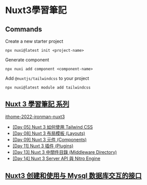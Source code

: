 # Nuxt3學習筆記
## Commands
Create a new starter project
```
npx nuxi@latest init <project-name>
```
Generate component
```
npx nuxi add component <component-name>
```
Add `@nuxtjs/tailwindcss` to your project
```
npx nuxi@latest module add tailwindcss
```
## [Nuxt 3 學習筆記 系列](https://ithelp.ithome.com.tw/users/20152617/ironman/5934)
[ithome-2022-ironman-nuxt3](https://github.com/ryanchien8125/ithome-2022-ironman-nuxt3/tree/day08/nuxt-app-layouts-demo)
- [[Day 05] Nuxt 3 如何使用 Tailwind CSS](https://ithelp.ithome.com.tw/articles/10294705)
- [[Day 08] Nuxt 3 布局模板 (Layouts)](https://ithelp.ithome.com.tw/articles/10296877)
- [[Day 09] Nuxt 3 元件 (Components)](https://ithelp.ithome.com.tw/articles/10297495)
- [[Day 11] Nuxt 3 插件 (Plugins)](https://ithelp.ithome.com.tw/articles/10299002)
- [[Day 13] Nuxt 3 中間件目錄 (Middleware Directory)](https://ithelp.ithome.com.tw/articles/10300290)
- [[Day 14] Nuxt 3 Server API 與 Nitro Engine](https://ithelp.ithome.com.tw/articles/10301197)

## [Nuxt3 创建和使用与 Mysql 数据库交互的接口](https://juejin.cn/post/7427141349483593755)